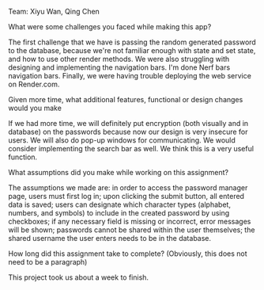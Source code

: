 Team: Xiyu Wan, Qing Chen 

What were some challenges you faced while making this app?

The first challenge that we have is passing the random generated password to the database, because we're not familiar enough with state and set state, and how to use other render methods. 
We were also struggling with designing and implementing the navigation bars. I'm done  Nerf bars navigation bars. Finally, we were having trouble deploying the web service on Render.com. 

Given more time, what additional features, functional or design changes would you make

If we had more time, we will definitely put encryption (both visually and in database) on the passwords because now our design is very insecure for users. We will also do  pop-up windows for communicating. We would consider implementing the search bar as well. We think this is a very useful function.

What assumptions did you make while working on this assignment?

The assumptions we made are: in order to access the password manager page, users must first log in; upon clicking the submit button, all entered data is saved; users can designate which character types (alphabet, numbers, and symbols) to include in the created password by using checkboxes; if any necessary field is missing or incorrect, error messages will be shown; passwords cannot be shared within the user themselves; the shared username the user enters needs to be in the database.

How long did this assignment take to complete? (Obviously, this does not need to be a paragraph) 

This project took us about a week to finish.